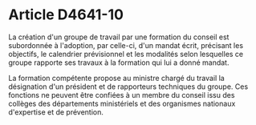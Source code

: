 # Article D4641-10

La création d'un groupe de travail par une formation du conseil est subordonnée à l'adoption, par celle-ci, d'un mandat écrit, précisant les objectifs, le calendrier prévisionnel et les modalités selon lesquelles ce groupe rapporte ses travaux à la formation qui lui a donné mandat. 
  
   
La formation compétente propose au ministre chargé du travail la désignation d'un président et de rapporteurs techniques du groupe. Ces fonctions ne peuvent être confiées à un membre du conseil issu des collèges des départements ministériels et des organismes nationaux d'expertise et de prévention.